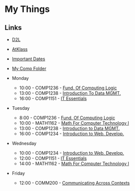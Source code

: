 # My Things
## Links
- [D2L](https://learn.georgebrown.ca)
- [AtKlass](https://app.atklass.com)
- [Important Dates](https://www.georgebrown.ca/current-students/important-dates?term=27246&category=131)

- [My Comp Folder](https://github.com/HeshV2/gbc/blob/main/comp1238.md)

- Monday
  - 10:00 - COMP1236 - [Fund. Of Computing Logic](https://learn.georgebrown.ca/d2l/home/416378)
  - 13:00 - COMP1238 - [Introduction To Data MGMT.](https://learn.georgebrown.ca/d2l/home/412494)
  - 16:00 - COMP1151 - [IT Essentials](https://learn.georgebrown.ca/d2l/home/408347)
- Tuesday
  - 8:00 - COMP1236 - [Fund. Of Computing Logic](https://learn.georgebrown.ca/d2l/home/416378)
  - 10:00 - MATH1162 - [Math For Computer Technology I](https://learn.georgebrown.ca/d2l/home/398750)
  - 13:00 - COMP1238 - [Introduction to Data MGMT.](https://learn.georgebrown.ca/d2l/home/412494)
  - 16:00 - COMP1234 - [Introduction to Web. Develop.](https://learn.georgebrown.ca/d2l/home/416183)
- Wednesday
  - 10:00 - COMP1234 - [Introduction to Web. Develop.](https://learn.georgebrown.ca/d2l/home/416183)
  - 12:00 - COMP1151 - [IT Essentials](https://learn.georgebrown.ca/d2l/home/408347)
  - 14:00 - MATH1162 - [Math For Computer Technology I](https://learn.georgebrown.ca/d2l/home/398750)
- Friday
  - 12:00 - COMM200 - [Communicating Across Contexts](https://learn.georgebrown.ca/d2l/home/395473)
